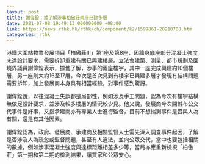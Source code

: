 ```yaml
---
layout: post
title: 謝偉銓：據了解涉事柏傲莊兩座已建多層
date: 2021-07-08 19:49:13.000000000 +08:00
link: https://news.rthk.hk/rthk/ch/component/k2/1599861-20210708.htm
categories: rthk
---
```


港鐵大圍站物業發展項目「柏傲莊III」第1座及第8座，因牆身底座部分混凝土強度未達設計要求，需要拆卸重建有關已興建樓層。立法會建築、測量、都市規劃及園境界議員謝偉銓表示，據他了解，涉事的兩座樓宇，其中一座完成興建約10個樓層，另一座則大約16至17層，今次是首次見到有樓宇已興建多層才發現有結構問題需要拆卸，加上發展商本身具有相當經驗，對事件感到驚訝。

謝偉銓說，以往混凝土失誤都是局部性，例如涉及手工問題，認為今次有樓宇結構無依足設計要求，並涉及較多樓層的情況較少見。他又說，發展商今次開誠布公交代事件是好事，又指承建商亦有專業人士進行監督，目前不想揣測事件是否與人為有關，還是有其他因素。

謝偉銓認為，政府、發展商、承建商及相關監督人士需先深入調查事件起因，了解是否涉及人為疏忽或監督問題，甚至有人違法，並向公眾交代，當中也要包括相關的數據，例如涉事混凝土強度與達標距離相差多少等，當局亦應重新檢視「柏傲莊」第一期和第二期的檢測結果，讓買家和公眾安心。
